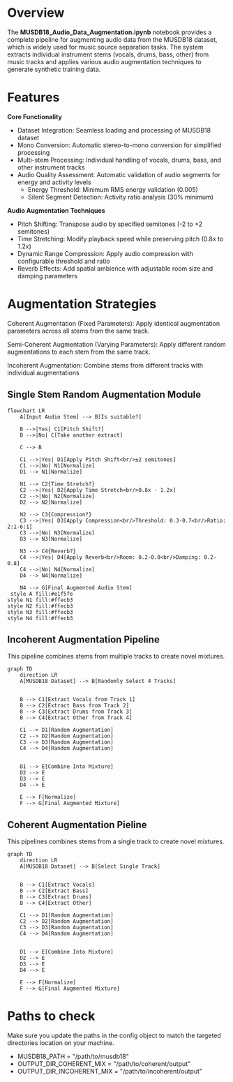 # Overview
The <b>MUSDB18_Audio_Data_Augmentation.ipynb</b>  notebook provides a complete pipeline for augmenting audio data from the MUSDB18 dataset, which is widely used for music source separation tasks. The system extracts individual instrument stems (vocals, drums, bass, other) from music tracks and applies various audio augmentation techniques to generate synthetic training data.

# Features
<b> Core Functionality</b>
- Dataset Integration: Seamless loading and processing of MUSDB18 dataset
- Mono Conversion: Automatic stereo-to-mono conversion for simplified processing
- Multi-stem Processing: Individual handling of vocals, drums, bass, and other instrument tracks
- Audio Quality Assessment: Automatic validation of audio segments for energy and activity levels
  - Energy Threshold: Minimum RMS energy validation (0.005)
  - Silent Segment Detection: Activity ratio analysis (30% minimum)


<b>Audio Augmentation Techniques</b>
- Pitch Shifting: Transpose audio by specified semitones (-2 to +2 semitones)
- Time Stretching: Modify playback speed while preserving pitch (0.8x to 1.2x)
- Dynamic Range Compression: Apply audio compression with configurable threshold and ratio
- Reverb Effects: Add spatial ambience with adjustable room size and damping parameters


# Augmentation Strategies
Coherent Augmentation (Fixed Parameters): Apply identical augmentation parameters across all stems from the same track.

Semi-Coherent Augmentation (Varying Parameters): Apply different random augmentations to each stem from the same track.

Incoherent Augmentation: Combine stems from different tracks with individual augmentations

## Single Stem Random Augmentation Module

```mermaid
flowchart LR
    A[Input Audio Stem] --> B[Is suitable?]

    B -->|Yes| C1[Pitch Shift?]
    B -->|No| C[Take another extract]

    C --> B

    C1 -->|Yes| D1[Apply Pitch Shift<br/>±2 semitones]
    C1 -->|No| N1[Normalize]
    D1 --> N1[Normalize]
    
    N1 --> C2{Time Stretch?}
    C2 -->|Yes| D2[Apply Time Stretch<br/>0.8x - 1.2x]
    C2 -->|No| N2[Normalize]
    D2 --> N2[Normalize]
 
    N2 --> C3{Compression?}
    C3 -->|Yes| D3[Apply Compression<br/>Threshold: 0.3-0.7<br/>Ratio: 2:1-6:1]
    C3 -->|No| N3[Normalize]
    D3 --> N3[Normalize]

    N3 --> C4{Reverb?}
    C4 -->|Yes| D4[Apply Reverb<br/>Room: 0.2-0.8<br/>Damping: 0.2-0.8]
    C4 -->|No| N4[Normalize]
    D4 --> N4[Normalize]
    
    N4 --> G[Final Augmented Audio Stem]
 style A fill:#e1f5fe
style N1 fill:#ffecb3
style N2 fill:#ffecb3
style N3 fill:#ffecb3
style N4 fill:#ffecb3
```


## Incoherent Augmentation Pipeline

This pipeline combines stems from multiple tracks to create novel mixtures.

```mermaid
graph TD
    direction LR
    A[MUSDB18 Dataset] --> B[Randomly Select 4 Tracks]
    
    
    B --> C1[Extract Vocals from Track 1]
    B --> C2[Extract Bass from Track 2]
    B --> C3[Extract Drums from Track 3]
    B --> C4[Extract Other from Track 4]
    
    C1 --> D1[Random Augmentation]
    C2 --> D2[Random Augmentation]
    C3 --> D3[Random Augmentation]
    C4 --> D4[Random Augmentation]
    
    
    D1 --> E[Combine Into Mixture]
    D2 --> E
    D3 --> E
    D4 --> E
    
    E --> F[Normalize]
    F --> G[Final Augmented Mixture]
```

## Coherent Augmentation Pieline

This pipelines combines stems from a single track to create novel mixtures.
```mermaid
graph TD
    direction LR
    A[MUSDB18 Dataset] --> B[Select Single Track]
    
    
    B --> C1[Extract Vocals]
    B --> C2[Extract Bass]
    B --> C3[Extract Drums]
    B --> C4[Extract Other]
    
    C1 --> D1[Random Augmentation]
    C2 --> D2[Random Augmentation]
    C3 --> D3[Random Augmentation]
    C4 --> D4[Random Augmentation]
    
    
    D1 --> E[Combine Into Mixture]
    D2 --> E
    D3 --> E
    D4 --> E
    
    E --> F[Normalize]
    F --> G[Final Augmented Mixture]
```

# Paths to check
Make sure you update the paths in the config object to match the targeted directories location on your machine.
- MUSDB18_PATH = "/path/to/musdb18"
- OUTPUT_DIR_COHERENT_MIX = "/path/to/coherent/output"
- OUTPUT_DIR_INCOHERENT_MIX = "/path/to/incoherent/output"



